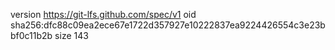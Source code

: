 version https://git-lfs.github.com/spec/v1
oid sha256:dfc88c09ea2ece67e1722d357927e10222837ea9224426554c3e23bbf0c11b2b
size 143
